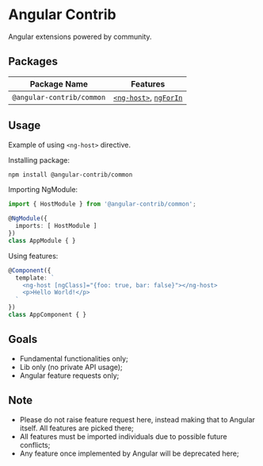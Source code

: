 # Angular Contrib

Angular extensions powered by community.

## Packages

Package Name              | Features
------------------------- | -------------------------------------------
`@angular-contrib/common` | [`<ng-host>`][NgHost], [`ngForIn`][NgForIn]

## Usage

Example of using `<ng-host>` directive.

Installing package:

```bash
npm install @angular-contrib/common
```

Importing NgModule:

```typescript
import { HostModule } from '@angular-contrib/common';

@NgModule({
  imports: [ HostModule ]
})
class AppModule { }
```

Using features:

```typescript
@Component({
  template: `
    <ng-host [ngClass]="{foo: true, bar: false}"></ng-host>
    <p>Hello World!</p>
  `
})
class AppComponent { }
```

## Goals

+ Fundamental functionalities only;
+ Lib only (no private API usage);
+ Angular feature requests only;

## Note

+ Please do not raise feature request here, instead making that to Angular itself. All features are picked there;
+ All features must be imported individuals due to possible future conflicts;
+ Any feature once implemented by Angular will be deprecated here;


[NgForIn]: https://github.com/trotyl/angular-contrib/tree/master/packages/common/for-in
[NgHost]: https://github.com/trotyl/angular-contrib/tree/master/packages/common/host
